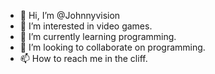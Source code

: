 - 👋 Hi, I’m @Johnnyvision
- 👀 I’m interested in video games.
- 🌱 I’m currently learning programming.
- 💞️ I’m looking to collaborate on programming.
- 📫 How to reach me in the cliff.

<!---
Johnnyvision/Johnnyvision is a ✨ special ✨ repository because its `README.md` (this file) appears on your GitHub profile.
You can click the Preview link to take a look at your changes.
--->
